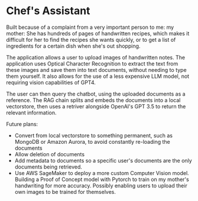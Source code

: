 # Chef's Assistant

Built because of a complaint from a very important person to me: my mother: She has hundreds of pages of handwritten recipes, which makes it difficult for her to find the recipes she wants quickly, or to get a list of ingredients for a certain dish when she's out shopping.

The application allows a user to upload images of handwritten notes. The application uses Optical Character Recognition to extract the text from these images and save them into text documents, without needing to type them yourself. It also allows for the use of a less expensive LLM model, not requiring vision capabilities of GPT4.

The user can then query the chatbot, using the uploaded documents as a reference. The RAG chain splits and embeds the documents into a local vectorstore, then uses a retriver alongside OpenAI's GPT 3.5 to return the relevant information.

Future plans:
- Convert from local vectorstore to something permanent, such as MongoDB or Amazon Aurora, to avoid constantly re-loading the documents
- Allow deletion of documents
- Add metadata to documents so a specific user's documents are the only documents being retrieved. 
- Use AWS SageMaker to deploy a more custom Computer Vision model. Building a Proof of Concept model with Pytorch to train on my mother's handwriting for more accuracy. Possibly enabling users to upload their own images to be trained for themselves.
  
